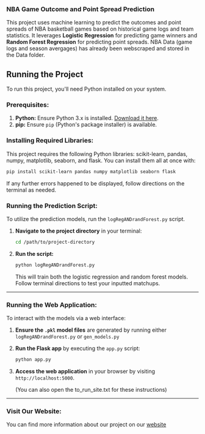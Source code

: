 ### NBA Game Outcome and Point Spread Prediction

This project uses machine learning to predict the outcomes and point spreads of NBA basketball games based on historical game logs and team statistics. It leverages **Logistic Regression** for predicting game winners and **Random Forest Regression** for predicting point spreads.
NBA Data (game logs and season avergages) has already been webscraped and stored in the Data folder.

## Running the Project

To run this project, you'll need Python installed on your system.

### Prerequisites:

1. **Python:** Ensure Python 3.x is installed. [Download it here](https://www.python.org/downloads/).
2. **pip:** Ensure `pip` (Python's package installer) is available.

### Installing Required Libraries:

This project requires the following Python libraries: scikit-learn, pandas, numpy, matplotlib, seaborn, and flask. You can install them all at once with:

```bash
pip install scikit-learn pandas numpy matplotlib seaborn flask
````

If any further errors happened to be displayed, follow directions on the terminal as needed.

### Running the Prediction Script:

To utilize the prediction models, run the `logRegANDrandForest.py` script. 

1. **Navigate to the project directory** in your terminal:

   ```bash
   cd /path/to/project-directory
   ```

2. **Run the script:**

   ```bash
   python logRegANDrandForest.py
   ```

   This will train both the logistic regression and random forest models. Follow terminal directions to test your inputted matchups.

---

### Running the Web Application:

To interact with the models via a web interface:

1. **Ensure the `.pkl` model files** are generated by running either `logRegANDrandForest.py` or `gen_models.py`

2. **Run the Flask app** by executing the `app.py` script:

   ```bash
   python app.py
   ```

3. **Access the web application** in your browser by visiting `http://localhost:5000`.

   (You can also open the to_run_site.txt for these instructions)
---

### Visit Our Website:

You can find more information about our project on our [website](https://sites.google.com/vt.edu/predictivemodelingofnbamatchup/home?authuser=1&read_current=1)
